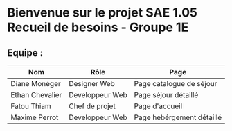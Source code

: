 # Bienvenue sur le projet SAE 1.05 Recueil de besoins - Groupe 1E

## Equipe : 

| Nom | Rôle | Page |
-|-|-
| Diane Monéger | Designer Web | Page catalogue de séjour |
| Ethan Chevalier | Developpeur Web | Page séjour détaillé |
| Fatou Thiam | Chef de projet | Page d'accueil |
| Maxime Perrot | Developpeur Web | Page hebérgement détaillé |
